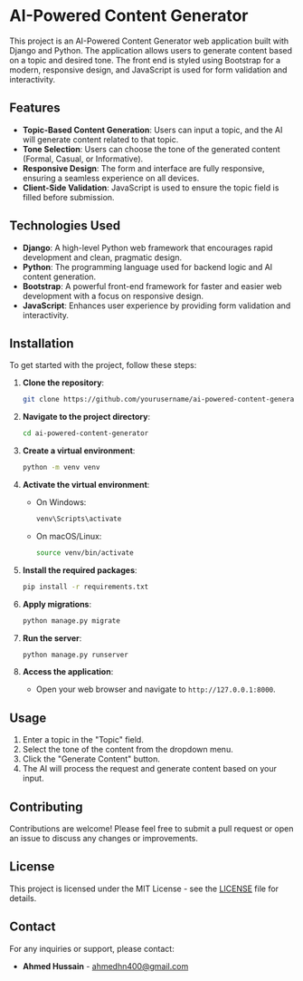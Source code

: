 

# AI-Powered Content Generator

This project is an AI-Powered Content Generator web application built with Django and Python. The application allows users to generate content based on a topic and desired tone. The front end is styled using Bootstrap for a modern, responsive design, and JavaScript is used for form validation and interactivity.

## Features

- **Topic-Based Content Generation**: Users can input a topic, and the AI will generate content related to that topic.
- **Tone Selection**: Users can choose the tone of the generated content (Formal, Casual, or Informative).
- **Responsive Design**: The form and interface are fully responsive, ensuring a seamless experience on all devices.
- **Client-Side Validation**: JavaScript is used to ensure the topic field is filled before submission.

## Technologies Used

- **Django**: A high-level Python web framework that encourages rapid development and clean, pragmatic design.
- **Python**: The programming language used for backend logic and AI content generation.
- **Bootstrap**: A powerful front-end framework for faster and easier web development with a focus on responsive design.
- **JavaScript**: Enhances user experience by providing form validation and interactivity.

## Installation

To get started with the project, follow these steps:

1. **Clone the repository**:
   ```bash
   git clone https://github.com/yourusername/ai-powered-content-generator.git
   ```

2. **Navigate to the project directory**:
   ```bash
   cd ai-powered-content-generator
   ```

3. **Create a virtual environment**:
   ```bash
   python -m venv venv
   ```

4. **Activate the virtual environment**:
   - On Windows:
     ```bash
     venv\Scripts\activate
     ```
   - On macOS/Linux:
     ```bash
     source venv/bin/activate
     ```

5. **Install the required packages**:
   ```bash
   pip install -r requirements.txt
   ```

6. **Apply migrations**:
   ```bash
   python manage.py migrate
   ```

7. **Run the server**:
   ```bash
   python manage.py runserver
   ```

8. **Access the application**:
   - Open your web browser and navigate to `http://127.0.0.1:8000`.

## Usage

1. Enter a topic in the "Topic" field.
2. Select the tone of the content from the dropdown menu.
3. Click the "Generate Content" button.
4. The AI will process the request and generate content based on your input.

## Contributing

Contributions are welcome! Please feel free to submit a pull request or open an issue to discuss any changes or improvements.

## License

This project is licensed under the MIT License - see the [LICENSE](LICENSE) file for details.

## Contact

For any inquiries or support, please contact:
- **Ahmed Hussain** - ahmedhn400@gmail.com
